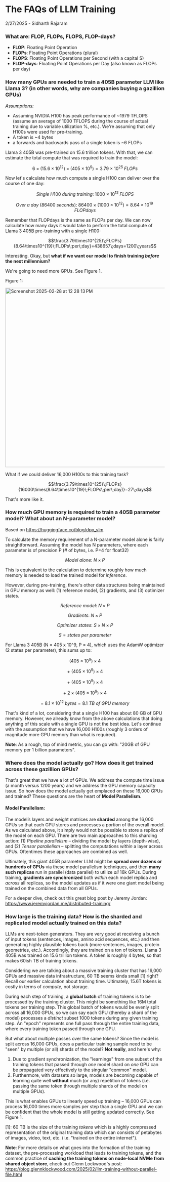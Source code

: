 # The FAQs of LLM Training
2/27/2025 - Sidharth Rajaram

### **What are: FLOP, FLOPs, FLOPS, FLOP-days?**
- **FLOP**: Floating Point Operation
- **FLOPs**: Floating Point Operations (plural)
- **FLOPS**: Floating Point Operations per Second (with a capital S)
- **FLOP-days**: Floating Point Operations per Day (also known as FLOPs per day)
### **How many GPUs are needed to train a 405B parameter LLM like Llama 3?** (in other words, why are companies buying a gazillion GPUs)
*Assumptions:*
- Assuming NVIDIA H100 has peak performance of ~1979 TFLOPS (assume an average of 1000 TFLOPS during the course of actual training due to variable utilization %, etc.). We're assuming that only H100s were used for pre-training.
- A token is ~4 bytes
- a forwards and backwards pass of a single token is ~6 FLOPs

Llama 3 405B was pre-trained on 15.6 trillion tokens. With that, we can estimate the total compute that was required to train the model:
```math
6 \times (15.6 \times 10^{12}) \times (405 \times 10^{9}) = 3.79 \times 10^{25} \; FLOPs
```
Now let's calculate how much compute a single H100 can deliver over the course of one day:
```math
Single\;H100\;during\;training:\; 1000 \times 10^{12} \; FLOPS
```
```math
Over\;a\;day\:(86400\;seconds):\; 86400 \times (1000 \times 10^{12}) = 8.64\times10^{19}\;FLOPdays
```
Remember that FLOPdays is the same as FLOPs per day. We can now calculate how many days it would take to perform the total compute of Llama 3 405B pre-training with a single H100:
```math
\frac{3.79\times10^{25}\;FLOPs}{8.64\times10^{19}\;FLOPs\;per\;day}=438657\;days=1200\;years
```
Interesting. Okay, but **what if we want our model to finish training *before* the next millennium?** 

We're going to need more GPUs. See Figure 1.

Figure 1:

<img width="567" alt="Screenshot 2025-02-28 at 12 28 13 PM" src="https://github.com/user-attachments/assets/a4a322b7-7eee-4d57-9774-baeb4587a9d3" />


What if we could deliver 16,000 H100s to this training task? 
```math
\frac{3.79\times10^{25}\;FLOPs}{16000\times(8.64\times10^{19}\;FLOPs\;per\;day)}=27\;days
```
That's more like it. 

### **How much GPU memory is required to train a 405B parameter model? What about an N-parameter model?**
Based on https://huggingface.co/blog/dpo_vlm

To calculate the memory requirement of a N-parameter model alone is fairly straightforward. Assuming the model has N parameters, where each parameter is of precision P (# of bytes, i.e. P=4 for float32)
```math
Model~alone:~N\times P
```
This is equivalent to the calculation to determine roughly how much memory is needed to load the trained model for *inference*. 

However, during pre-training, there's other data structures being maintained in GPU memory as well: (1) reference model, (2) gradients, and (3) optimizer states.

```math
Reference~model:~N\times P
```
```math
Gradients:~N\times P
```
```math
Optimizer~states:~S\times N\times P
```
```math
S = states~per~parameter
```
For Llama 3 405B (N = 405 x 10^9, P = 4), which uses the AdamW optimizer (2 states per parameter), this sums up to:
```math
(405 \times 10^{9}) \times 4
```
```math
+~(405 \times 10^{9}) \times 4
```
```math
+~(405 \times 10^{9}) \times 4
```
```math
+~2 \times (405 \times 10^{9}) \times 4
```
```math
=~8.1 \times 10^{12}~bytes = 8.1~TB~of~GPU~memory
```
That's kind of a lot, considering that a single H100 has about 80 GB of GPU memory. However, we already know from the above calculations that doing anything of this scale with a single GPU is not the best idea. Let's continue with the assumption that we have 16,000 H100s (roughly 3 orders of magnitude more GPU memory than what is required). 

**Note**: As a rough, top of mind metric, you can go with: "20GB of GPU memory per 1 billion parameters".

### **Where does the model actually go?** **How does it get trained across these gazillion GPUs?**

That's great that we have a lot of GPUs. We address the compute time issue (a month versus 1200 years) and we address the GPU memory capacity issue. So how does the model actually get emplaced on these 16,000 GPUs and trained? These questions are the heart of **Model Parallelism**.
#### Model Parallelism:
The model’s layers and weight matrices are **sharded** among the 16,000 GPUs so that each GPU stores and processes a portion of the overall model. As we calculated above, it simply would not be possible to store a replica of the model on each GPU. There are two main approaches to this sharding action: (1) _Pipeline parallelism_ – dividing the model by layers (depth-wise), and (2) _Tensor parallelism_ – splitting the computations _within_ a layer across GPUs. Oftentimes these approaches are combined as well. 

Ultimately, this giant 405B parameter LLM might be **spread over dozens or hundreds of GPUs** via these model parallelism techniques, and then **many such replicas** run in parallel (data parallel) to utilize *all* 16k GPUs.  During training, **gradients are synchronized** both *within* each model replica and *across* all replicas, so the model updates as if it were one giant model being trained on the combined data from all GPUs.

For a deeper dive, check out this great blog post by Jeremy Jordan: https://www.jeremyjordan.me/distributed-training/

### **How large is the training data? How is the sharded and replicated model actually trained on this data?**

LLMs are next-token generators. They are very good at receiving a bunch of input tokens (sentences, images, amino acid sequences, etc.) and then generating highly plausible tokens back (more sentences, images, protein geometries, etc.). Accordingly, they are trained on a ton of tokens. Llama 3 405B was trained on 15.6 trillion tokens. A token is roughly 4 bytes, so that makes 60ish TB of training tokens. 

Considering we are talking about a massive training cluster that has 16,000 GPUs and massive data infrastructure, 60 TB seems kinda small [1] right? Recall our earlier calculation about training time. Ultimately, 15.6T tokens is costly in terms of *compute*, not storage. 

During each step of training, a **global batch** of training tokens is to be processed by the training cluster. This might be something like 16M total tokens per training step. This global batch of tokens would be evenly split across all 16,000 GPUs, so we can say each GPU (thereby a shard of the model) processes a *distinct* subset 1000 tokens during any given training step. An "epoch" represents one full pass through the entire training data, where every training token passed through one GPU.

But what about multiple passes over the same tokens? Since the model is split across 16,000 GPUs, does a particular training sample need to be "seen" by multiple (or all) shards of the model? **Not really**, and here's why:

1. Due to gradient synchronization, the "learnings" from one subset of the training tokens that passed through *one* model shard on *one* GPU can be propagated very effectively to the singular "common" model. 
2. Furthermore, with datasets so large, models are becoming capable of learning quite well **without** much (or any) repetition of tokens (i.e. passing the same token through multiple shards of the model on multiple GPUs). 

This is what enables GPUs to linearly speed up training – 16,000 GPUs can process 16,000 times more samples per step than a single GPU and we can be confident that the whole model is still getting updated correctly. See Figure 1.


[1]: 60 TB is the size of the training *tokens* which is a highly compressed representation of the original training data which can consists of petabytes of images, video, text, etc. (i.e. "trained on the entire internet").

**Note**: For more details on what goes into the formation of the training dataset, the pre-processing workload that leads to training tokens, and the common practice of **caching the training tokens on node-local NVMe from shared object store**, check out Glenn Lockwood's post: https://blog.glennklockwood.com/2025/02/llm-training-without-parallel-file.html


